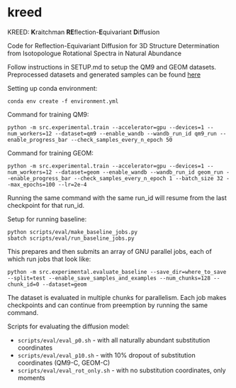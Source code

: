 # kreed

KREED: **K**raitchman **RE**flection-**E**quivariant **D**iffusion

Code for Reflection-Equivariant Diffusion for 3D Structure Determination from Isotopologue Rotational Spectra in Natural Abundance

Follow instructions in SETUP.md to setup the QM9 and GEOM datasets.
Preprocessed datasets and generated samples can be found [here](https://drive.google.com/drive/folders/1eRA5-Z42gSkw5IJobADGPJT_2lPMogOf?usp=sharing)


Setting up conda environment:
```
conda env create -f environment.yml
```

Command for training QM9:
```
python -m src.experimental.train --accelerator=gpu --devices=1 --num_workers=12 --dataset=qm9 --enable_wandb --wandb_run_id qm9_run --enable_progress_bar --check_samples_every_n_epoch 50
```

Command for training GEOM:
```
python -m src.experimental.train --accelerator=gpu --devices=1 --num_workers=12 --dataset=geom --enable_wandb --wandb_run_id geom_run --enable_progress_bar --check_samples_every_n_epoch 1 --batch_size 32 --max_epochs=100 --lr=2e-4
```

Running the same command with the same run_id will resume from the last checkpoint for that run_id.



Setup for running baseline:
```
python scripts/eval/make_baseline_jobs.py
sbatch scripts/eval/run_baseline_jobs.py
```
This prepares and then submits an array of GNU parallel jobs, each of which run jobs that look like:
```
python -m src.experimental.evaluate_baseline --save_dir=where_to_save --split=test --enable_save_samples_and_examples --num_chunks=128 --chunk_id=0 --dataset=geom
```
The dataset is evaluated in multiple chunks for parallelism. Each job makes checkpoints and can continue from preemption by running the same command.


Scripts for evaluating the diffusion model:
- `scripts/eval/eval_p0.sh` - with all naturally abundant substitution coordinates
- `scripts/eval/eval_p10.sh` - with 10% dropout of substitution coordinates (QM9-C, GEOM-C)
- `scripts/eval/eval_rot_only.sh` - with no substitution coordinates, only moments
